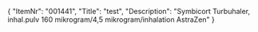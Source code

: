 {
  "ItemNr": "001441",
  "Title": "test",
  "Description": "Symbicort Turbuhaler, inhal.pulv 160 mikrogram/4,5 mikrogram/inhalation AstraZen"
}